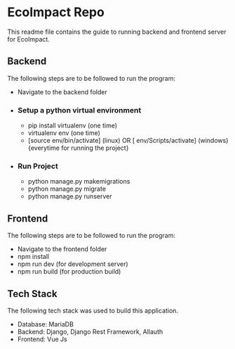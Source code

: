 # EcoImpact Repo
This readme file contains the guide to running backend and frontend server for EcoImpact.
## Backend
The following steps are to be followed to run the program: 
* Navigate to the backend folder
* ### Setup a python virtual environment
    * pip install virtualenv (one time)
    * virtualenv env (one time)
    * [source env/bin/activate] (linux) OR [ env/Scripts/activate] (windows) {everytime for running the project} 
* ### Run Project
    * python manage.py makemigrations
    * python manage.py migrate
    * python manage.py runserver


## Frontend
The following steps are to be followed to run the program: 
* Navigate to the frontend folder
* npm install
* npm run dev (for development server)
* npm run build (for production build)



## Tech Stack
The following tech stack was used to build this application.
* Database: MariaDB
* Backend: Django, Django Rest Framework, Allauth
* Frontend: Vue Js